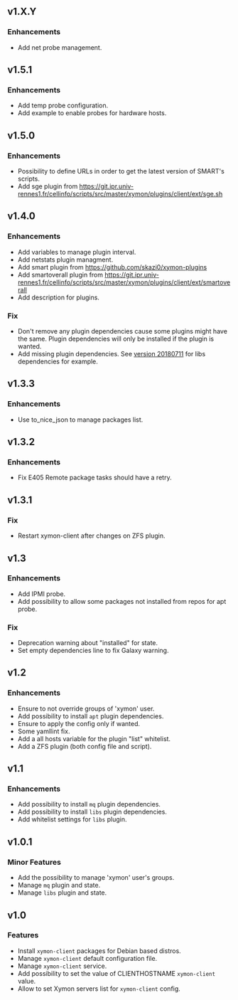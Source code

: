 ## v1.X.Y

### Enhancements
* Add net probe management.

## v1.5.1

### Enhancements
* Add temp probe configuration.
* Add example to enable probes for hardware hosts.

## v1.5.0

### Enhancements
* Possibility to define URLs in order to get the latest version of SMART's scripts.
* Add sge plugin from https://git.ipr.univ-rennes1.fr/cellinfo/scripts/src/master/xymon/plugins/client/ext/sge.sh

## v1.4.0

### Enhancements
* Add variables to manage plugin interval.
* Add netstats plugin managment.
* Add smart plugin from https://github.com/skazi0/xymon-plugins
* Add smartoverall plugin from https://git.ipr.univ-rennes1.fr/cellinfo/scripts/src/master/xymon/plugins/client/ext/smartoverall
* Add description for plugins.

### Fix
* Don't remove any plugin dependencies cause some plugins might have the same.
  Plugin dependencies will only be installed if the plugin is wanted.
* Add missing plugin dependencies.
  See [version 20180711][20180711 hobbit-plugins debian changelog]
  for libs dependencies for example.

## v1.3.3

### Enhancements
* Use to_nice_json to manage packages list.

## v1.3.2

### Enhancements
* Fix E405 Remote package tasks should have a retry.

## v1.3.1

### Fix
* Restart xymon-client after changes on ZFS plugin.

## v1.3

### Enhancements
* Add IPMI probe.
* Add possibility to allow some packages not installed from repos for apt probe.

### Fix
* Deprecation warning about "installed" for state.
* Set empty dependencies line to fix Galaxy warning.

## v1.2

### Enhancements
* Ensure to not override groups of 'xymon' user.
* Add possibility to install `apt` plugin dependencies.
* Ensure to apply the config only if wanted.
* Some yamllint fix.
* Add a all hosts variable for the plugin "list" whitelist.
* Add a ZFS plugin (both config file and script).

## v1.1

### Enhancements
* Add possibility to install `mq` plugin dependencies.
* Add possibility to install `libs` plugin dependencies.
* Add whitelist settings for `libs` plugin.

## v1.0.1

### Minor Features
* Add the possibility to manage 'xymon' user's groups.
* Manage `mq` plugin and state.
* Manage `libs` plugin and state.

## v1.0

### Features
* Install `xymon-client` packages for Debian based distros.
* Manage `xymon-client` default configuration file.
* Manage `xymon-client` service.
* Add possibility to set the value of CLIENTHOSTNAME `xymon-client` value.
* Allow to set Xymon servers list for `xymon-client` config.

[20180711 hobbit-plugins debian changelog]: https://salsa.debian.org/debian/hobbit-plugins/blob/debian-20180711/debian/changelog
